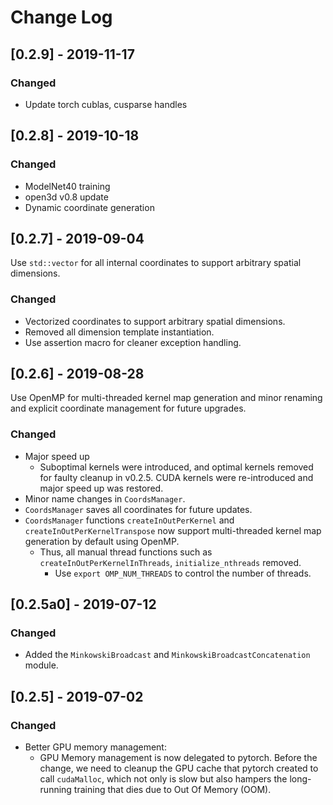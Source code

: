 # Change Log

## [0.2.9] - 2019-11-17

### Changed

- Update torch cublas, cusparse handles


## [0.2.8] - 2019-10-18

### Changed

- ModelNet40 training
- open3d v0.8 update
- Dynamic coordinate generation


## [0.2.7] - 2019-09-04

Use `std::vector` for all internal coordinates to support arbitrary spatial dimensions.

### Changed

- Vectorized coordinates to support arbitrary spatial dimensions.
- Removed all dimension template instantiation.
- Use assertion macro for cleaner exception handling.


## [0.2.6] - 2019-08-28

Use OpenMP for multi-threaded kernel map generation and minor renaming and explicit coordinate management for future upgrades.

### Changed

- Major speed up
    - Suboptimal kernels were introduced, and optimal kernels removed for faulty cleanup in v0.2.5. CUDA kernels were re-introduced and major speed up was restored.
- Minor name changes in `CoordsManager`.
- `CoordsManager` saves all coordinates for future updates.
- `CoordsManager` functions `createInOutPerKernel` and `createInOutPerKernelTranspose` now support multi-threaded kernel map generation by default using OpenMP.
    - Thus, all manual thread functions such as `createInOutPerKernelInThreads`, `initialize_nthreads` removed.
        - Use `export OMP_NUM_THREADS` to control the number of threads.


## [0.2.5a0] - 2019-07-12

### Changed

- Added the `MinkowskiBroadcast` and `MinkowskiBroadcastConcatenation` module.


## [0.2.5] - 2019-07-02

### Changed

- Better GPU memory management:
    - GPU Memory management is now delegated to pytorch. Before the change, we need to cleanup the GPU cache that pytorch created to call `cudaMalloc`, which not only is slow but also hampers the long-running training that dies due to Out Of Memory (OOM).
